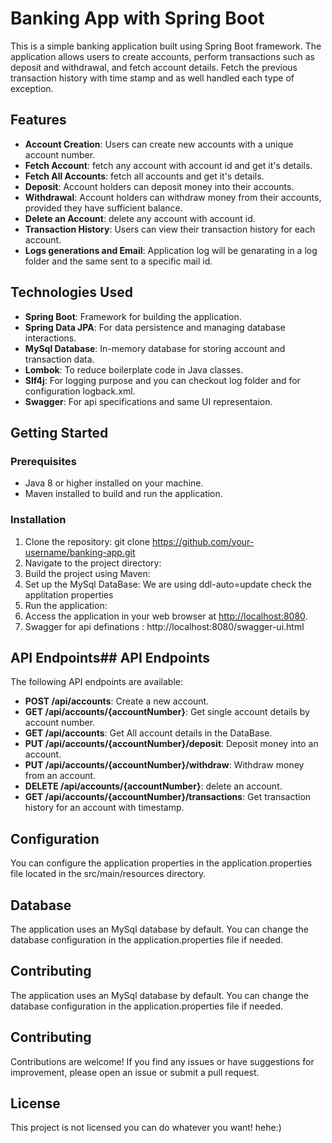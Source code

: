 # Banking App with Spring Boot

This is a simple banking application built using Spring Boot framework.
The application allows users to create accounts, perform transactions such as deposit and withdrawal, and fetch account details.
Fetch the previous transaction history with time stamp and as well handled each type of exception.

## Features
- **Account Creation**: Users can create new accounts with a unique account number.
- **Fetch Account**: fetch any account with account id and get it's details.
- **Fetch All Accounts**: fetch all accounts and get it's details.
- **Deposit**: Account holders can deposit money into their accounts.
- **Withdrawal**: Account holders can withdraw money from their accounts, provided they have sufficient balance.
- **Delete an Account**:  delete any account with account id.
- **Transaction History**: Users can view their transaction history for each account.
- **Logs generations and Email**: Application log will be genarating in a log folder and the same sent to a specific mail id.
  
## Technologies Used
- **Spring Boot**: Framework for building the application.
- **Spring Data JPA**: For data persistence and managing database interactions.
- **MySql Database**: In-memory database for storing account and transaction data.
- **Lombok**: To reduce boilerplate code in Java classes.
- **Slf4j**: For logging purpose and you can checkout log folder and for configuration logback.xml.
- **Swagger**: For api specifications and same UI representaion.
  
## Getting Started

### Prerequisites
- Java 8 or higher installed on your machine.
- Maven installed to build and run the application.
  
### Installation
1. Clone the repository: git clone https://github.com/your-username/banking-app.git
2. Navigate to the project directory:
3. Build the project using Maven:
4. Set up the MySql DataBase: We are using ddl-auto=update check the applitation properties
5. Run the application:
6. Access the application in your web browser at [http://localhost:8080](http://localhost:8080).
7. Swagger for api definations : http://localhost:8080/swagger-ui.html


## API Endpoints## API Endpoints
The following API endpoints are available:
- **POST /api/accounts**: Create a new account.
- **GET /api/accounts/{accountNumber}**: Get single account details by account number.
- **GET /api/accounts**: Get All account details in the DataBase.
- **PUT /api/accounts/{accountNumber}/deposit**: Deposit money into an account.
- **PUT /api/accounts/{accountNumber}/withdraw**: Withdraw money from an account.
- **DELETE /api/accounts/{accountNumber}**: delete an account.
- **GET /api/accounts/{accountNumber}/transactions**: Get transaction history for an account with timestamp.
  
## Configuration
You can configure the application properties in the application.properties file located in the src/main/resources directory.

## Database
The application uses an MySql database by default. You can change the database configuration in the application.properties file if needed.

## Contributing
The application uses an MySql database by default. You can change the database configuration in the application.properties file if needed.

## Contributing
Contributions are welcome! If you find any issues or have suggestions for improvement, please open an issue or submit a pull request.

## License
This project is not licensed you can do whatever you want! hehe:) 
